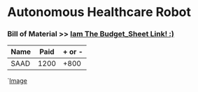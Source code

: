# Autonomous Healthcare Robot

### **Bill of Material**  >>  [Iam The Budget_Sheet Link! :)](https://docs.google.com/spreadsheets/d/1ybMW6c9HRaUdzdt39bDZlsrdD87TvU68/edit#gid=398810524)

|Name      |Paid      |+ or - |
|-----     |-----     |-------|
|SAAD      |1200      |+800 |

`[Image](https://photos.google.com/photo/AF1QipNxjeJF7U4HZcY41LFouGZBskW1Zt8ChLET9T3m)

